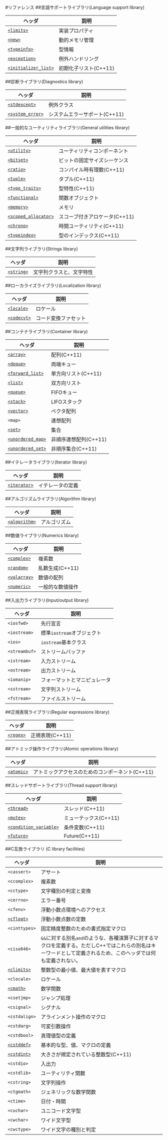 #リファレンス
##言語サポートライブラリ(Language support library)

| ヘッダ                                                 | 説明                  |
|--------------------------------------------------------|-----------------------|
| [`<limits>`](/reference/limits.md)                     | 実装プロパティ        |
| [`<new>`](/reference/new.md)                           | 動的メモリ管理        |
| [`<typeinfo>`](/reference/typeinfo.md)                 | 型情報                |
| [`<exception>`](/reference/exception.md)               | 例外ハンドリング      |
| [`<initializer_list>`](/reference/initializer_list.md) | 初期化子リスト(C++11) |


##診断ライブラリ(Diagnostics library)

| ヘッダ                                         | 説明                          |
|------------------------------------------------|-------------------------------|
| [`<stdexcept>`](/reference/stdexcept.md)       | 例外クラス                    |
| [`<system_error>`](/reference/system_error.md) | システムエラーサポート(C++11) |


##一般的なユーティリティライブラリ(General utilities library)

| ヘッダ                                       | 説明                         |
|----------------------------------------------|------------------------------|
| [`<utility>`](/reference/utility.md)         | ユーティリティコンポーネント |
| [`<bitset>`](/reference/bitset.md)           | ビットの固定サイズシーケンス |
| [`<ratio>`](/reference/ratio.md)             | コンパイル時有理数(C++11)    |
| [`<tuple>`](/reference/tuple.md)             | タプル(C++11)                |
| [`<type_traits>`](/reference/type_traits.md) | 型特性(C++11)                |
| [`<functional>`](/reference/functional.md)   | 関数オブジェクト             |
| [`<memory>`](/reference/memory.md)           | メモリ                       |
| [`<scoped_allocator>`](/reference/scoped_allocator.md) | スコープ付きアロケータ(C++11) |
| [`<chrono>`](/reference/chrono.md)           | 時間ユーティリティ(C++11) |
| [`<typeindex>`](/reference/typeindex.md)     | 型のインデックス(C++11)   |


##文字列ライブラリ(Strings library)

| ヘッダ                             | 説明                     |
|------------------------------------|--------------------------|
| [`<string>`](/reference/string.md) | 文字列クラスと、文字特性 |


##ローカライズライブラリ(Localization library)

| ヘッダ                               | 説明                 |
|--------------------------------------|----------------------|
| [`<locale>`](/reference/locale.md)   | ロケール             |
| [`<codecvt>`](/reference/codecvt.md) | コード変換ファセット |


##コンテナライブラリ(Container library)

| ヘッダ                                           | 説明                  |
|--------------------------------------------------|-----------------------|
| [`<array>`](/reference/array.md)                 | 配列(C++11)           |
| [`<deque>`](/reference/deque.md)                 | 両端キュー            |
| [`<forward_list>`](/reference/forward_list.md)   | 単方向リスト(C++11)   |
| [`<list>`](/reference/list.md)                   | 双方向リスト          |
| [`<queue>`](/reference/queue.md)                 | FIFOキュー            |
| [`<stack>`](/reference/stack.md)                 | LIFOスタック          |
| [`<vector>`](/reference/vector.md)               | ベクタ配列            |
| `<map>`                                          | 連想配列              |
| [`<set>`](/reference/set.md)                     | 集合                  |
| [`<unordered_map>`](/reference/unordered_map.md) | 非順序連想配列(C++11) |
| [`<unordered_set>`](/reference/unordered_set.md) | 非順序集合(C++11)     |


##イテレータライブラリ(Iterator library)

| ヘッダ                                 | 説明             |
|----------------------------------------|------------------|
| [`<iterator>`](/reference/iterator.md) | イテレータの定義 |


##アルゴリズムライブラリ(Algorithm library)

| ヘッダ                                   | 説明         |
|------------------------------------------|--------------|
| [`<algorithm>`](/reference/algorithm.md) | アルゴリズム |


##数値ライブラリ(Numerics library)

| ヘッダ                                 | 説明             |
|----------------------------------------|------------------|
| [`<complex>`](/reference/complex.md)   | 複素数           |
| [`<random>`](/reference/random.md)     | 乱数生成(C++11)  |
| [`<valarray>`](/reference/valarray.md) | 数値の配列       |
| [`<numeric>`](/reference/numeric.md)   | 一般的な数値操作 |


##入出力ライブラリ(Input/output library)

| ヘッダ        | 説明                         |
|---------------|------------------------------|
| `<iosfwd>`    | 先行宣言                     |
| `<iostream>`  | 標準`iostream`オブジェクト   |
| `<ios>`       | `iostream`基本クラス         |
| `<streambuf>` | ストリームバッファ           |
| `<istream>`   | 入力ストリーム               |
| `<ostream>`   | 出力ストリーム               |
| `<iomanip>`   | フォーマットとマニピュレータ |
| `<sstream>`   | 文字列ストリーム             |
| `<fstream>`   | ファイルストリーム           |


##正規表現ライブラリ(Regular expressions library)

| ヘッダ                           | 説明            |
|----------------------------------|-----------------|
| [`<regex>`](/reference/regex.md) | 正規表現(C++11) |


##アトミック操作ライブラリ(Atomic operations library)

| ヘッダ                             | 説明                                            |
|------------------------------------|-------------------------------------------------|
| [`<atomic>`](/reference/atomic.md) | アトミックアクセスのためのコンポーネント(C++11) |


##スレッドサポートライブラリ(Thread support library)

| ヘッダ                                                     | 説明                  |
|------------------------------------------------------------|-----------------------|
| [`<thread>`](/reference/thread.md)                         | スレッド(C++11)       |
| [`<mutex>`](/reference/mutex.md)                           | ミューテックス(C++11) |
| [`<condition_variable>`](/reference/condition_variable.md) | 条件変数(C++11)       |
| [`<future>`](/reference/future.md)                         | Future(C++11)         |


##C互換ライブラリ (C library facilities)

| ヘッダ                               | 説明 |
|--------------------------------------|-------------------------------------|
| `<cassert>`                          | アサート                            |
| `<ccomplex>`                         | 複素数                              |
| `<cctype>`                           | 文字種別の判定と変換                |
| `<cerrno>`                           | エラー番号                          |
| `<cfenv>`                            | 浮動小数点環境へのアクセス          |
| [`<cfloat>`](/reference/cfloat.md)   | 浮動小数点数の定数                  |
| `<cinttypes>`                        | 固定精度整数のための書式指定マクロ  |
| `<ciso646>`                          | `&&`に対する別名`and`のような、各種演算子に対するマクロを定義する。ただしC++ではこれらの別名はキーワードとして定義されるため、このヘッダでは何も定義されない。 |
| [`<climits>`](/reference/climits.md) | 整数型の最小値、最大値を表すマクロ  |
| `<clocale>`                          | ロケール                            |
| [`<cmath>`](/reference/cmath.md)     | 数学関数                            |
| `<csetjmp>`                          | ジャンプ処理                        |
| `<csignal>`                          | シグナル                            |
| `<cstdalign>`                        | アラインメント操作のマクロ          |
| `<cstdarg>`                          | 可変引数操作                        |
| `<cstdbool>`                         | 真理値型の定義                      |
| [`<cstddef>`](/reference/cstddef.md) | 基本的な型、値、マクロの定義        |
| [`<cstdint>`](/reference/cstdint.md) | 大きさが規定されている整数型(C++11) |
| `<cstdio>`                           | 入出力                              |
| `<cstdlib>`                          | ユーティリティ関数                  |
| `<cstring>`                          | 文字列操作                          |
| `<ctgmath>`                          | ジェネリックな数学関数              |
| `<ctime>`                            | 日付・時間                          |
| `<cuchar>`                           | ユニコード文字型                    |
| `<cwchar>`                           | ワイド文字型                        |
| `<cwctype>`                          | ワイド文字の種別と判定              |

